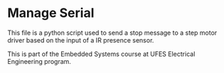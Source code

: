 # Manage Serial
This file is a python script used to send a stop message to a step motor driver based on the input of a IR presence sensor.

This is part of the Embedded Systems course at UFES Electrical Engineering program.